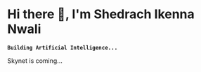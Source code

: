<h1>Hi there 👋, I'm Shedrach Ikenna Nwali</h2>

**`Building Artificial Intelligence...`**

Skynet is coming...
